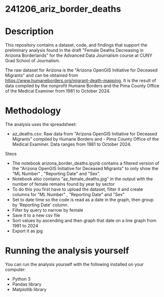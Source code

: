 # 241206_ariz_border_deaths
# **Description**

This repository contains a dataset, code, and findings that support the preliminary analysis found in the draft "Female Deaths Decreasing in Arizona Borderlands” for the Advanced Data Journalism course at CUNY Grad School of Journalism.

The raw dataset for Arizona is the "Arizona OpenGIS Initiative for Deceased Migrants" and can be obtained from https://www.humaneborders.org/migrant-death-mapping. It is the result of data compiled by the nonprofit Humane Borders and the Pima County Office of the Medical Examiner from 1981 to October 2024.


# **Methodology**

The analysis uses the spreadsheet:

- az_deaths.csv: Raw data from "Arizona OpenGIS Initiative for Deceased Migrants" compiled by Humane Borders and - Pima County Office of the Medical Examiner. Data ranges from 1981 to October 2024.

Steos
- The notebook arizona_border_deaths.ipynb contains a filtered version of the "Arizona OpenGIS Initiative for Deceased Migrants" to only show the "ML Number" , "Reporting Date" and "Sex”.
- Notebook also contains “az_female_deaths.jpg" in the output with the number of female remains found by year by sector 
- To do this you first have to upload the dataset, filter it and create columns for "ML Number" , "Reporting Date" and "Sex"
- Set to date time so the code is read as a date in the graph, then group by 'Reporting Date' column.
- Filter by query to narrow by female
- Save it to a new csv file
- Sort values by ascending and then graph that date on a line graph from 1981 to 2024
- Export it as jpg


# **Running the analysis yourself**
You can run the analysis yourself with the following installed on your computer:
- Python 3
- Pandas library
- Matplotlib library
